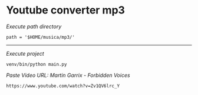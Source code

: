 # Youtube converter mp3

*Execute path directory*

`path = '$HOME/musica/mp3/'`

----

*Execute project*

`venv/bin/python main.py`


*Paste Video URL: Martin Garrix - Forbidden Voices*

` https://www.youtube.com/watch?v=Zv1QV6lrc_Y `

